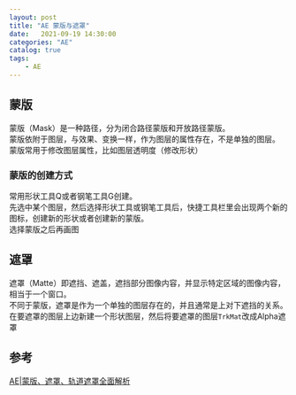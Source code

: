 ```yaml
---                
layout: post                
title: "AE 蒙版与遮罩" 
date:   2021-09-19 14:30:00                 
categories: "AE"                
catalog: true                
tags:                 
    - AE                
---      
```


## 蒙版
蒙版（Mask）是一种路径，分为闭合路径蒙版和开放路径蒙版。  
蒙版依附于图层，与效果、变换一样，作为图层的属性存在，不是单独的图层。   
蒙版常用于修改图层属性，比如图层透明度（修改形状）  

### 蒙版的创建方式

常用形状工具Q或者钢笔工具G创建。  
先选中某个图层，然后选择形状工具或钢笔工具后，快捷工具栏里会出现两个新的图标，创建新的形状或者创建新的蒙版。   
选择蒙版之后再画图  

## 遮罩
遮罩（Matte）即遮挡、遮盖，遮挡部分图像内容，并显示特定区域的图像内容，相当于一个窗口。  
不同于蒙版，遮罩是作为一个单独的图层存在的，并且通常是上对下遮挡的关系。  
在要遮罩的图层上边新建一个形状图层，然后将要遮罩的图层`TrkMat`改成Alpha遮罩  


## 参考
[AE|蒙版、遮罩、轨道遮罩全面解析](https://zhuanlan.zhihu.com/p/56928976)  

